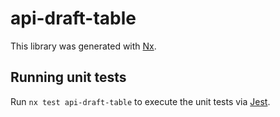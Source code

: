 # api-draft-table

This library was generated with [Nx](https://nx.dev).

## Running unit tests

Run `nx test api-draft-table` to execute the unit tests via [Jest](https://jestjs.io).
